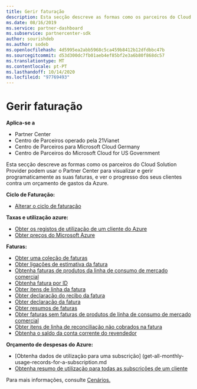 ```yaml
---
title: Gerir faturação
description: Esta secção descreve as formas como os parceiros do Cloud Solution Provider podem usar o Partner Center para visualizar e gerir programaticamente as suas faturas, e ver o progresso dos seus clientes contra um orçamento de gastos da Azure.
ms.date: 08/16/2019
ms.service: partner-dashboard
ms.subservice: partnercenter-sdk
author: sourishdeb
ms.author: sodeb
ms.openlocfilehash: 4d5995ea2abb5968c5ca459b8412b12dfdbbc47b
ms.sourcegitcommit: d53d300dc7fb01aeb4ef85bf2e3a6b80f868dc57
ms.translationtype: MT
ms.contentlocale: pt-PT
ms.lasthandoff: 10/14/2020
ms.locfileid: "97769493"
---
```

# <a name="manage-billing"></a>Gerir faturação

**Aplica-se a**

- Partner Center
- Centro de Parceiros operado pela 21Vianet
- Centro de Parceiros para Microsoft Cloud Germany
- Centro de Parceiros do Microsoft Cloud for US Government

Esta secção descreve as formas como os parceiros do Cloud Solution Provider podem usar o Partner Center para visualizar e gerir programaticamente as suas faturas, e ver o progresso dos seus clientes contra um orçamento de gastos da Azure.

**Ciclo de Faturação:**
- [Alterar o ciclo de faturação](change-the-billing-cycle.md)

**Taxas e utilização azure:**
- [Obter os registos de utilização de um cliente do Azure](get-a-customer-s-utilization-record-for-azure.md)
- [Obter preços do Microsoft Azure](get-prices-for-microsoft-azure.md)

**Faturas:**
- [Obter uma coleção de faturas](get-a-collection-of-invoices.md)
- [Obter ligações de estimativa da fatura](get-invoice-estimate-links.md)
- [Obtenha faturas de produtos da linha de consumo de mercado comercial](get-invoice-billed-consumption-lineitems.md)
- [Obtenha fatura por ID](get-invoice-by-id.md)
- [Obter itens de linha da fatura](get-invoiceline-items.md)
- [Obter declaração do recibo da fatura](get-invoice-receipt-statement.md)
- [Obter declaração da fatura](get-invoice-statement.md)
- [Obter resumos de faturas](get-invoice-summaries.md)
- [Obter faturas sem faturas de produtos de linha de consumo de mercado comercial](get-invoice-unbilled-consumption-lineitems.md)
- [Obter itens de linha de reconciliação não cobrados na fatura](get-invoice-unbilled-recon-lineitems.md)
- [Obtenha o saldo da conta corrente do revendedor](get-the-reseller-s-current-account-balance.md)

**Orçamento de despesas do Azure:**
- [Obtenha dados de utilização para uma subscrição] (get-all-monthly-usage-records-for-a-subscription.md
- [Obtenha resumo de utilização para todas as subscrições de um cliente](get-a-customer-usage-summary.md)

Para mais informações, consulte [Cenários.](scenarios.md)
